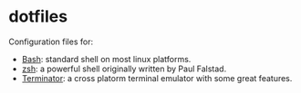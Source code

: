 dotfiles
========

Configuration files for:

* [Bash](http://www.gnu.org/software/bash/): standard shell on most linux platforms.
* [zsh](http://zsh.sourceforge.net/): a powerful shell originally written by Paul Falstad.
* [Terminator](http://software.jessies.org/terminator/): a cross platorm terminal emulator with some great features.
